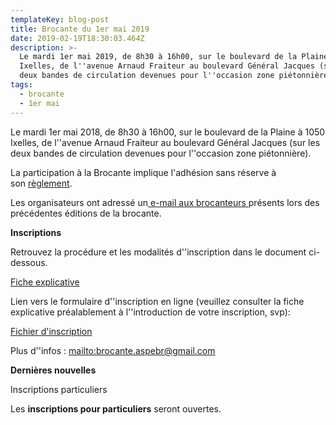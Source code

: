 ```yaml
---
templateKey: blog-post
title: Brocante du 1er mai 2019
date: 2019-02-19T18:30:03.464Z
description: >-
  Le mardi 1er mai 2019, de 8h30 à 16h00, sur le boulevard de la Plaine à 1050
  Ixelles, de l''avenue Arnaud Fraiteur au boulevard Général Jacques (sur les
  deux bandes de circulation devenues pour l''occasion zone piétonnière).
tags:
  - brocante
  - 1er mai
---
```

Le mardi 1er mai 2018, de 8h30 à 16h00, sur le boulevard de la Plaine à 1050 Ixelles, de l''avenue Arnaud Fraiteur au boulevard Général Jacques (sur les deux bandes de circulation devenues pour l''occasion zone piétonnière).

La participation à la Brocante implique l'adhésion sans réserve à son [règlement](/img/Reglement_brocante_ASPEBr.pdf).

Les organisateurs ont adressé un[ e-mail aux brocanteurs ](/img/Lettre_brocante_2018_particuliers.pdf)présents lors des précédentes éditions de la brocante.

**Inscriptions**

Retrouvez la procédure et les modalités d''inscription dans le document ci-dessous.

[Fiche explicative](/img/Brocante_du_1er_mai_2017_Fiche_explicative.pdf)

Lien vers le formulaire d''inscription en ligne (veuillez consulter la fiche explicative préalablement à l''introduction de votre inscription, svp): 

[Fichier d'inscription](https://docs.google.com/forms/d/e/1FAIpQLSdvVFsnuiGaFd6Lhizx-irtfs28JxmzMoYf64twaJBP0U-Ykw/viewform)

Plus d''infos : <mailto:brocante.aspebr@gmail.com>

**Dernières nouvelles**

Inscriptions particuliers

Les **inscriptions pour particuliers** seront ouvertes.
